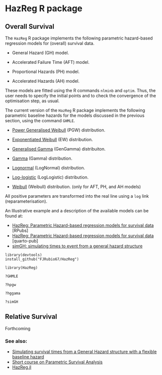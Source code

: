 # HazReg R package

## Overall Survival

The `HazReg` R package implements the following parametric hazard-based regression models for (overall) survival data.

- General Hazard (GH) model.

- Accelerated Failure Time (AFT) model.

- Proportional Hazards (PH) model.

- Accelerated Hazards (AH) model.


These models are fitted using the R commands `nlminb` and `optim`. Thus, the user needs to specify the initial points and to check the convergence of the optimisation step, as usual.


The current version of the `HazReg` R package implements the following parametric baseline hazards for the models discussed in the previous section, using the command `GHMLE`.

- [Power Generalised Weibull](http://rpubs.com/FJRubio/PGW) (PGW) distribution. 
 
- [Exponentiated Weibull](http://rpubs.com/FJRubio/EWD) (EW) distribution. 
 
- [Generalised Gamma](http://rpubs.com/FJRubio/GG) (GenGamma) distribuiton. 

- [Gamma](https://en.wikipedia.org/wiki/Gamma_distribution) (Gamma) distribution. 

- [Lognormal](https://en.wikipedia.org/wiki/Log-normal_distribution) (LogNormal) distribution. 

- [Log-logistic](https://en.wikipedia.org/wiki/Log-logistic_distribution) (LogLogistic) distribution. 

- [Weibull](https://en.wikipedia.org/wiki/Weibull_distribution) (Weibull) distribution. (only for AFT, PH, and AH models) 


All positive parameters are transformed into the real line using a `log` link (reparameterisation).

An Illustrative example and a description of the available models can be found at:

- [HazReg: Parametric Hazard-based regression models for survival data](https://rpubs.com/FJRubio/HazReg) [RPubs]
- [HazReg: Parametric Hazard-based regression models for survival data](https://fjrubio.quarto.pub/hazreg/) [quarto-pub]
- [simGH: simulating times to event from a general hazard structure](https://rpubs.com/FJRubio/simGH)

```
library(devtools)
install_github("FJRubio67/HazReg")

library(HazReg)

?GHMLE

?hpgw

?hggama

?simGH
```

## Relative Survival

Forthcoming

### See also: 
- [Simulating survival times from a General Hazard structure with a flexible baseline hazard](https://rpubs.com/FJRubio/GHSim)
- [Short course on Parametric Survival Analysis](https://github.com/FJRubio67/ShortCourseParamSurvival)
- [HazReg.jl](https://github.com/FJRubio67/HazReg.jl)
